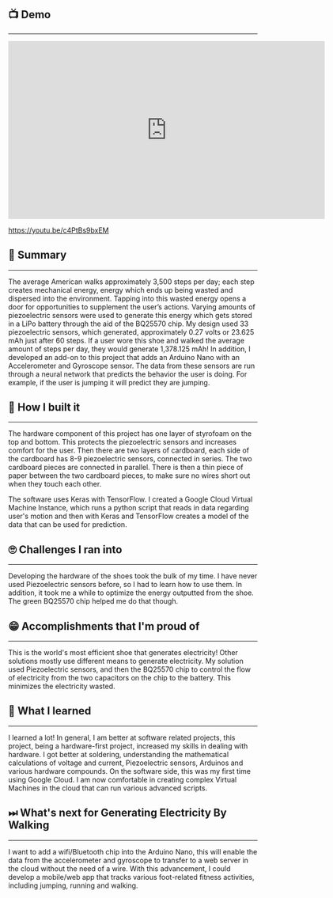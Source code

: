 ## 📺 Demo 

___

<iframe width="640" height="360" src="https://www.youtube.com/embed/c4PtBs9bxEM" frameborder="0" allow="accelerometer; autoplay; encrypted-media; gyroscope; picture-in-picture" allowfullscreen></iframe>

https://youtu.be/c4PtBs9bxEM

## 📄 Summary

___

The average American walks approximately 3,500 steps per day; each step creates mechanical energy, energy which ends up being wasted and dispersed into the environment. Tapping into this wasted energy opens a door for opportunities to supplement the user’s actions. Varying amounts of piezoelectric sensors were used to generate this energy which gets stored in a LiPo battery through the aid of the BQ25570 chip. My design used 33 piezoelectric sensors, which generated, approximately 0.27 volts or 23.625 mAh just after 60 steps. If a user wore this shoe and walked the average amount of steps per day, they would generate 1,378.125 mAh! In addition, I developed an add-on to this project that adds an Arduino Nano with an Accelerometer and Gyroscope sensor. The data from these sensors are run through a neural network that predicts the behavior the user is doing. For example, if the user is jumping it will predict they are jumping.

## 🚧 How I built it

___

The hardware component of this project has one layer of styrofoam on the top and bottom. This protects the piezoelectric sensors and increases comfort for the user. Then there are two layers of cardboard, each side of the cardboard has 8-9 piezoelectric sensors, connected in series. The two cardboard pieces are connected in parallel. There is then a thin piece of paper between the two cardboard pieces, to make sure no wires short out when they touch each other.  

The software uses Keras with TensorFlow. I created a Google Cloud Virtual Machine Instance, which runs a python script that reads in data regarding user's motion and then with Keras and TensorFlow creates a model of the data that can be used for prediction. 

## 🙄 Challenges I ran into

___

Developing the hardware of the shoes took the bulk of my time. I have never used Piezoelectric sensors before, so I had to learn how to use them. In addition, it took me a while to optimize the energy outputted from the shoe. The green BQ25570 chip helped me do that though.

## 😁 Accomplishments that I'm proud of

___

This is the world's most efficient shoe that generates electricity! Other solutions mostly use different means to generate electricity. My solution used Piezoelectric sensors, and then the BQ25570 chip to control the flow of electricity from the two capacitors on the chip to the battery. This minimizes the electricity wasted. 

## 🏫 What I learned

___

I learned a lot! In general, I am better at software related projects, this project, being a hardware-first project, increased my skills in dealing with hardware. I got better at soldering, understanding the mathematical calculations of voltage and current, Piezoelectric sensors, Arduinos and various hardware compounds. On the software side, this was my first time using Google Cloud. I am now comfortable in creating complex Virtual Machines in the cloud that can run various advanced scripts. 

## ⏭ What's next for Generating Electricity By Walking

___

I want to add a wifi/Bluetooth chip into the Arduino Nano, this will enable the data from the accelerometer and gyroscope to transfer to a web server in the cloud without the need of a wire. With this advancement, I could develop a mobile/web app that tracks various foot-related fitness activities, including jumping, running and walking. 
